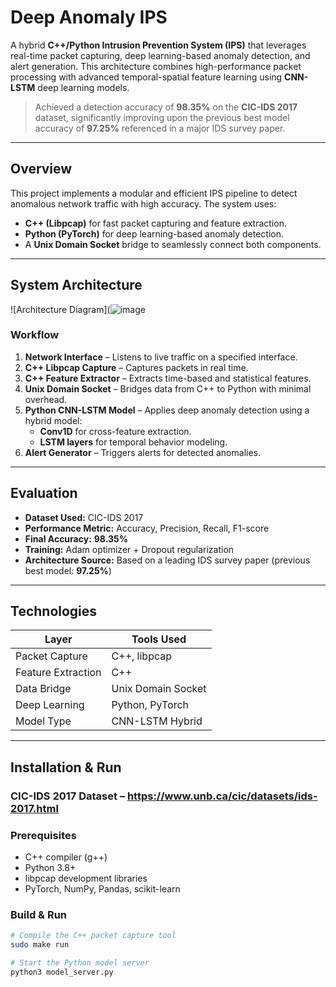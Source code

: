 #  Deep Anomaly IPS

A hybrid **C++/Python Intrusion Prevention System (IPS)** that leverages real-time packet capturing, deep learning-based anomaly detection, and alert generation. This architecture combines high-performance packet processing with advanced temporal-spatial feature learning using **CNN-LSTM** deep learning models.

>  Achieved a detection accuracy of **98.35%** on the **CIC-IDS 2017** dataset, significantly improving upon the previous best model accuracy of **97.25%** referenced in a major IDS survey paper.

---

##  Overview

This project implements a modular and efficient IPS pipeline to detect anomalous network traffic with high accuracy. The system uses:

- **C++ (Libpcap)** for fast packet capturing and feature extraction.
- **Python (PyTorch)** for deep learning-based anomaly detection.
- A **Unix Domain Socket** bridge to seamlessly connect both components.

---

##  System Architecture

![Architecture Diagram](![image](https://github.com/user-attachments/assets/43727e9d-3f0d-4673-b999-b2cf27736338)


###  Workflow

1. **Network Interface** – Listens to live traffic on a specified interface.
2. **C++ Libpcap Capture** – Captures packets in real time.
3. **C++ Feature Extractor** – Extracts time-based and statistical features.
4. **Unix Domain Socket** – Bridges data from C++ to Python with minimal overhead.
5. **Python CNN-LSTM Model** – Applies deep anomaly detection using a hybrid model:
    - **Conv1D** for cross-feature extraction.
    - **LSTM layers** for temporal behavior modeling.
6. **Alert Generator** – Triggers alerts for detected anomalies.

---

##  Evaluation

- **Dataset Used:** CIC-IDS 2017
- **Performance Metric:** Accuracy, Precision, Recall, F1-score
- **Final Accuracy:** **98.35%**
- **Training:** Adam optimizer + Dropout regularization
- **Architecture Source:** Based on a leading IDS survey paper (previous best model: **97.25%**)

---

##  Technologies

| Layer              | Tools Used        |
|-------------------|-------------------|
| Packet Capture     | C++, libpcap       |
| Feature Extraction | C++                |
| Data Bridge        | Unix Domain Socket |
| Deep Learning      | Python, PyTorch    |
| Model Type         | CNN-LSTM Hybrid    |

---

##  Installation & Run

### CIC-IDS 2017 Dataset – https://www.unb.ca/cic/datasets/ids-2017.html


### Prerequisites

- C++ compiler (g++)
- Python 3.8+
- libpcap development libraries
- PyTorch, NumPy, Pandas, scikit-learn

### Build & Run

```bash
# Compile the C++ packet capture tool
sudo make run

# Start the Python model server
python3 model_server.py



